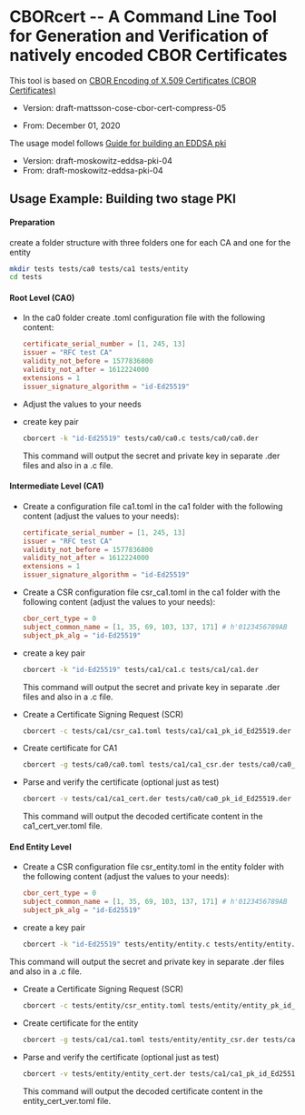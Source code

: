 # CBORcert -- A Command Line Tool for Generation and Verification of natively encoded CBOR Certificates 

This tool is based on [CBOR Encoding of X.509 Certificates (CBOR Certificates)](https://datatracker.ietf.org/doc/draft-mattsson-cose-cbor-cert-compress/)

* Version: draft-mattsson-cose-cbor-cert-compress-05

* From: December 01, 2020

The usage model follows [Guide for building an EDDSA pki](https://datatracker.ietf.org/doc/draft-moskowitz-eddsa-pki/)

* Version: draft-moskowitz-eddsa-pki-04
* From: draft-moskowitz-eddsa-pki-04

## Usage Example: Building two stage PKI 

#### Preparation

create a folder structure with three folders one for each CA and one for the entity

```bash
mkdir tests tests/ca0 tests/ca1 tests/entity
cd tests
```

#### Root Level (CA0)

* In the ca0 folder create .toml configuration file with the following content:
    ```toml
    certificate_serial_number = [1, 245, 13]
    issuer = "RFC test CA"
    validity_not_before = 1577836800
    validity_not_after = 1612224000 
    extensions = 1
    issuer_signature_algorithm = "id-Ed25519"
    ```

* Adjust the values to your needs

* create key pair 

  ```bash
  cborcert -k "id-Ed25519" tests/ca0/ca0.c tests/ca0/ca0.der
  ```

  This command will output the secret and private key in separate .der files and also in a .c file.

#### Intermediate Level (CA1)

* Create a configuration file  ca1.toml  in the ca1 folder with the following content (adjust the values to your needs):

  ```toml
  certificate_serial_number = [1, 245, 13]
  issuer = "RFC test CA"
  validity_not_before = 1577836800
  validity_not_after = 1612224000 
  extensions = 1
  issuer_signature_algorithm = "id-Ed25519"
  ```

* Create a CSR configuration file  csr_ca1.toml  in the ca1 folder with the following content (adjust the values to your needs):

  ```toml
  cbor_cert_type = 0
  subject_common_name = [1, 35, 69, 103, 137, 171] # h'0123456789AB 
  subject_pk_alg = "id-Ed25519"
  ```

* create a key pair 

  ```bash
  cborcert -k "id-Ed25519" tests/ca1/ca1.c tests/ca1/ca1.der
  ```

  This command will output the secret and private key in separate .der files and also in a .c file.

* Create a Certificate Signing Request (SCR)

  ```bash
  cborcert -c tests/ca1/csr_ca1.toml tests/ca1/ca1_pk_id_Ed25519.der tests/ca1/ca1_sk_id_Ed25519.der tests/ca1/ca1_csr.c tests/ca1/ca1_csr.der
  ```

* Create certificate for CA1

  ```bash
  cborcert -g tests/ca0/ca0.toml tests/ca1/ca1_csr.der tests/ca0/ca0_pk_id_Ed25519.der tests/ca0/ca0_sk_id_Ed25519.der tests/ca1/ca1_cert.c tests/ca1/ca1_cert.der
  ```

* Parse and verify the certificate (optional just as test)

  ```bash
  cborcert -v tests/ca1/ca1_cert.der tests/ca0/ca0_pk_id_Ed25519.der tests/ca1/ca1_cert_ver.toml
  ```

  This command will output the decoded certificate content in the ca1_cert_ver.toml file.

#### End Entity Level

* Create a CSR configuration file  csr_entity.toml  in the entity folder with the following content (adjust the values to your needs):

  ```toml
  cbor_cert_type = 0
  subject_common_name = [1, 35, 69, 103, 137, 171] # h'0123456789AB 
  subject_pk_alg = "id-Ed25519"
  ```

* create a key pair 

  ```bash
  cborcert -k "id-Ed25519" tests/entity/entity.c tests/entity/entity.der
  ```
This command will output the secret and private key in separate .der files and also in a .c file.

* Create a Certificate Signing Request (SCR)

  ```bash
  cborcert -c tests/entity/csr_entity.toml tests/entity/entity_pk_id_Ed25519.der tests/entity/entity_sk_id_Ed25519.der tests/entity/entity_csr.c tests/entity/entity_csr.der
  ```

* Create certificate for the entity

  ```bash
  cborcert -g tests/ca1/ca1.toml tests/entity/entity_csr.der tests/ca1/ca1_pk_id_Ed25519.der tests/ca1/ca1_sk_id_Ed25519.der tests/entity/entity_cert.c tests/entity/entity_cert.der
  ```

* Parse and verify the certificate (optional just as test)

  ```bash
  cborcert -v tests/entity/entity_cert.der tests/ca1/ca1_pk_id_Ed25519.der tests/entity/entity_cert_ver.toml
  ```

  This command will output the decoded certificate content in the entity_cert_ver.toml file.